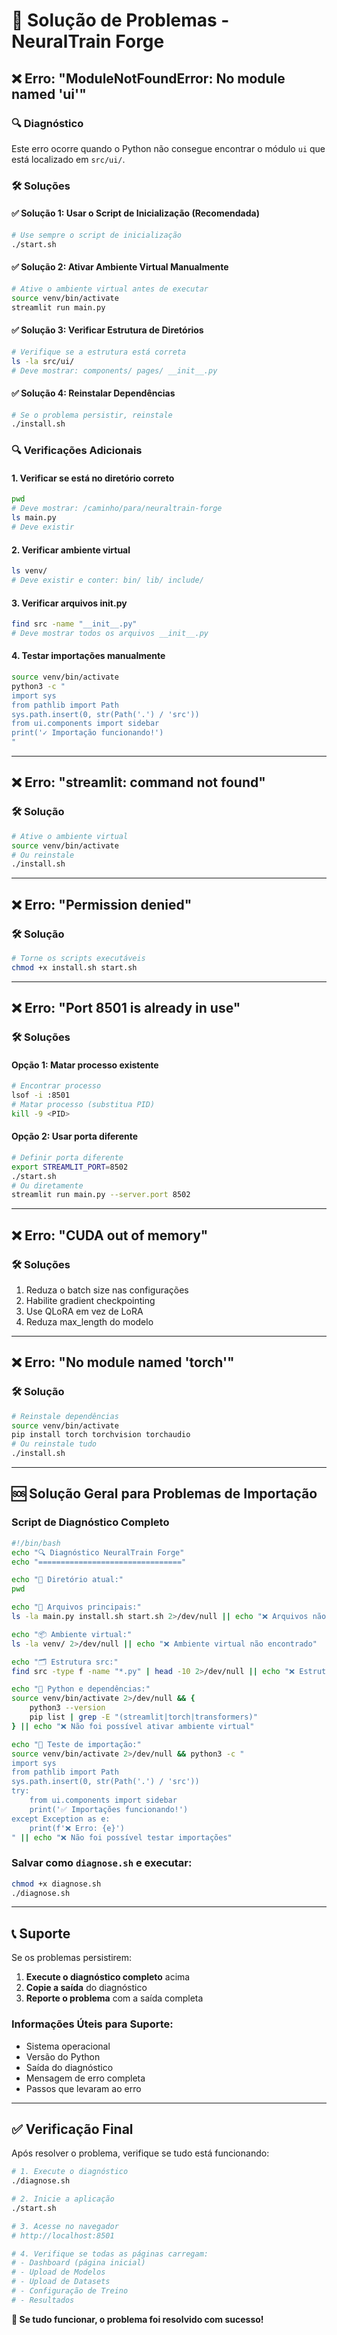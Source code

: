 # 🔧 Solução de Problemas - NeuralTrain Forge

## ❌ Erro: "ModuleNotFoundError: No module named 'ui'"

### 🔍 Diagnóstico
Este erro ocorre quando o Python não consegue encontrar o módulo `ui` que está localizado em `src/ui/`. 

### 🛠️ Soluções

#### ✅ Solução 1: Usar o Script de Inicialização (Recomendada)
```bash
# Use sempre o script de inicialização
./start.sh
```

#### ✅ Solução 2: Ativar Ambiente Virtual Manualmente
```bash
# Ative o ambiente virtual antes de executar
source venv/bin/activate
streamlit run main.py
```

#### ✅ Solução 3: Verificar Estrutura de Diretórios
```bash
# Verifique se a estrutura está correta
ls -la src/ui/
# Deve mostrar: components/ pages/ __init__.py
```

#### ✅ Solução 4: Reinstalar Dependências
```bash
# Se o problema persistir, reinstale
./install.sh
```

### 🔍 Verificações Adicionais

#### 1. Verificar se está no diretório correto
```bash
pwd
# Deve mostrar: /caminho/para/neuraltrain-forge
ls main.py
# Deve existir
```

#### 2. Verificar ambiente virtual
```bash
ls venv/
# Deve existir e conter: bin/ lib/ include/
```

#### 3. Verificar arquivos __init__.py
```bash
find src -name "__init__.py"
# Deve mostrar todos os arquivos __init__.py
```

#### 4. Testar importações manualmente
```bash
source venv/bin/activate
python3 -c "
import sys
from pathlib import Path
sys.path.insert(0, str(Path('.') / 'src'))
from ui.components import sidebar
print('✓ Importação funcionando!')
"
```

---

## ❌ Erro: "streamlit: command not found"

### 🛠️ Solução
```bash
# Ative o ambiente virtual
source venv/bin/activate
# Ou reinstale
./install.sh
```

---

## ❌ Erro: "Permission denied"

### 🛠️ Solução
```bash
# Torne os scripts executáveis
chmod +x install.sh start.sh
```

---

## ❌ Erro: "Port 8501 is already in use"

### 🛠️ Soluções

#### Opção 1: Matar processo existente
```bash
# Encontrar processo
lsof -i :8501
# Matar processo (substitua PID)
kill -9 <PID>
```

#### Opção 2: Usar porta diferente
```bash
# Definir porta diferente
export STREAMLIT_PORT=8502
./start.sh
# Ou diretamente
streamlit run main.py --server.port 8502
```

---

## ❌ Erro: "CUDA out of memory"

### 🛠️ Soluções
1. Reduza o batch size nas configurações
2. Habilite gradient checkpointing
3. Use QLoRA em vez de LoRA
4. Reduza max_length do modelo

---

## ❌ Erro: "No module named 'torch'"

### 🛠️ Solução
```bash
# Reinstale dependências
source venv/bin/activate
pip install torch torchvision torchaudio
# Ou reinstale tudo
./install.sh
```

---

## 🆘 Solução Geral para Problemas de Importação

### Script de Diagnóstico Completo
```bash
#!/bin/bash
echo "🔍 Diagnóstico NeuralTrain Forge"
echo "================================"

echo "📁 Diretório atual:"
pwd

echo "📄 Arquivos principais:"
ls -la main.py install.sh start.sh 2>/dev/null || echo "❌ Arquivos não encontrados"

echo "📦 Ambiente virtual:"
ls -la venv/ 2>/dev/null || echo "❌ Ambiente virtual não encontrado"

echo "🗂️ Estrutura src:"
find src -type f -name "*.py" | head -10 2>/dev/null || echo "❌ Estrutura src não encontrada"

echo "🐍 Python e dependências:"
source venv/bin/activate 2>/dev/null && {
    python3 --version
    pip list | grep -E "(streamlit|torch|transformers)"
} || echo "❌ Não foi possível ativar ambiente virtual"

echo "🧪 Teste de importação:"
source venv/bin/activate 2>/dev/null && python3 -c "
import sys
from pathlib import Path
sys.path.insert(0, str(Path('.') / 'src'))
try:
    from ui.components import sidebar
    print('✅ Importações funcionando!')
except Exception as e:
    print(f'❌ Erro: {e}')
" || echo "❌ Não foi possível testar importações"
```

### Salvar como `diagnose.sh` e executar:
```bash
chmod +x diagnose.sh
./diagnose.sh
```

---

## 📞 Suporte

Se os problemas persistirem:

1. **Execute o diagnóstico completo** acima
2. **Copie a saída** do diagnóstico
3. **Reporte o problema** com a saída completa

### Informações Úteis para Suporte:
- Sistema operacional
- Versão do Python
- Saída do diagnóstico
- Mensagem de erro completa
- Passos que levaram ao erro

---

## ✅ Verificação Final

Após resolver o problema, verifique se tudo está funcionando:

```bash
# 1. Execute o diagnóstico
./diagnose.sh

# 2. Inicie a aplicação
./start.sh

# 3. Acesse no navegador
# http://localhost:8501

# 4. Verifique se todas as páginas carregam:
# - Dashboard (página inicial)
# - Upload de Modelos
# - Upload de Datasets  
# - Configuração de Treino
# - Resultados
```

**🎉 Se tudo funcionar, o problema foi resolvido com sucesso!**

